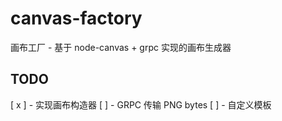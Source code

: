 # canvas-factory

画布工厂 - 基于 node-canvas + grpc 实现的画布生成器

## TODO

[ x ] - 实现画布构造器
[ ] - GRPC 传输 PNG bytes
[ ] - 自定义模板
